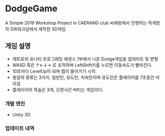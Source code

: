 # DodgeGame
A Simple 2019 Workshop Project in CAERANG club
씨애랑에서 진행하는 하계방학 SW워크샵에서 제작한 3D게임.

## 게임 설명
- 레트로의 유니티 프로그래밍 에센스 1부에서 나온 Dodge게임을 업데이트 및 변형
- WASD 혹은 ↑←↓→ 로 조작하며 LeftShift키를 누르면 이동속도가 빨라진다.
- 10초마다 LevelUp이 되며 맵이 돌아가기 시작.
- 총알의 종류는 3가지. 일반탄, 유도탄, 저속탄이며 유도탄은 플레이어를 7초동안 따라감
- 플레이어의 목숨은 3개, 오랜시간 버티는 게임이다.

### 개발 엔진
- Unity 3D

### 업데이트 내역
